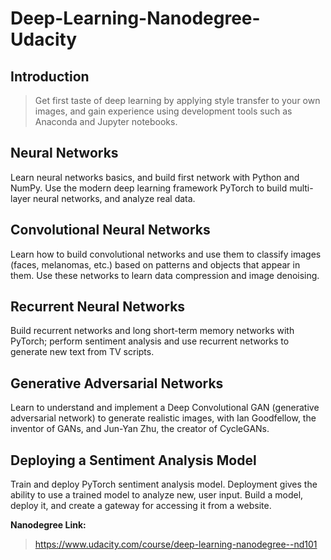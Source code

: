 # Deep-Learning-Nanodegree-Udacity

## Introduction  
> Get first taste of deep learning by applying style transfer to your own images, and gain experience using development tools such as Anaconda and Jupyter notebooks.
 
## Neural Networks  
Learn neural networks basics, and build first network with Python and NumPy. Use the modern deep learning framework PyTorch to build multi-layer neural networks, and analyze real data.

## Convolutional Neural Networks
Learn how to build convolutional networks and use them to classify images (faces, melanomas, etc.) based on patterns and objects that appear in them. Use these networks to learn data compression and image denoising.

## Recurrent Neural Networks
Build recurrent networks and long short-term memory networks with PyTorch; perform sentiment analysis and use recurrent networks to generate new text from TV scripts.

## Generative Adversarial Networks
Learn to understand and implement a Deep Convolutional GAN (generative adversarial network) to generate realistic images, with Ian Goodfellow, the inventor of GANs, and Jun-Yan Zhu, the creator of CycleGANs.

## Deploying a Sentiment Analysis Model
Train and deploy PyTorch sentiment analysis model. Deployment gives the ability to use a trained model to analyze new, user input. Build a model, deploy it, and create a gateway for accessing it from a website.


 **Nanodegree Link:**
> https://www.udacity.com/course/deep-learning-nanodegree--nd101
